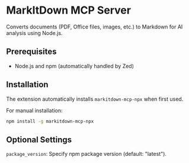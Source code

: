 # MarkItDown MCP Server

Converts documents (PDF, Office files, images, etc.) to Markdown for AI analysis using Node.js.

## Prerequisites

- Node.js and npm (automatically handled by Zed)

## Installation

The extension automatically installs `markitdown-mcp-npx` when first used.

For manual installation:
```bash
npm install -g markitdown-mcp-npx
```

## Optional Settings

`package_version`: Specify npm package version (default: "latest").